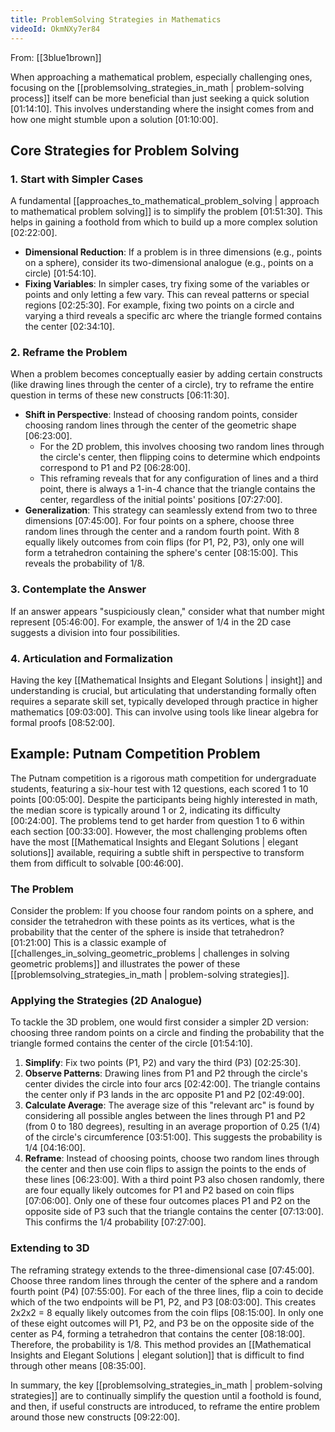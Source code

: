 ```yaml
---
title: ProblemSolving Strategies in Mathematics
videoId: OkmNXy7er84
---
```


From: [[3blue1brown]] <br/> 

When approaching a mathematical problem, especially challenging ones, focusing on the [[problemsolving_strategies_in_math | problem-solving process]] itself can be more beneficial than just seeking a quick solution <a class="yt-timestamp" data-t="01:14:10">[01:14:10]</a>. This involves understanding where the insight comes from and how one might stumble upon a solution <a class="yt-timestamp" data-t="01:10:00">[01:10:00]</a>.

## Core Strategies for Problem Solving

### 1. Start with Simpler Cases
A fundamental [[approaches_to_mathematical_problem_solving | approach to mathematical problem solving]] is to simplify the problem <a class="yt-timestamp" data-t="01:51:30">[01:51:30]</a>. This helps in gaining a foothold from which to build up a more complex solution <a class="yt-timestamp" data-t="02:22:00">[02:22:00]</a>.

*   **Dimensional Reduction**: If a problem is in three dimensions (e.g., points on a sphere), consider its two-dimensional analogue (e.g., points on a circle) <a class="yt-timestamp" data-t="01:54:10">[01:54:10]</a>.
*   **Fixing Variables**: In simpler cases, try fixing some of the variables or points and only letting a few vary. This can reveal patterns or special regions <a class="yt-timestamp" data-t="02:25:30">[02:25:30]</a>. For example, fixing two points on a circle and varying a third reveals a specific arc where the triangle formed contains the center <a class="yt-timestamp" data-t="02:34:10">[02:34:10]</a>.

### 2. Reframe the Problem
When a problem becomes conceptually easier by adding certain constructs (like drawing lines through the center of a circle), try to reframe the entire question in terms of these new constructs <a class="yt-timestamp" data-t="06:11:30">[06:11:30]</a>.

*   **Shift in Perspective**: Instead of choosing random points, consider choosing random lines through the center of the geometric shape <a class="yt-timestamp" data-t="06:23:00">[06:23:00]</a>.
    *   For the 2D problem, this involves choosing two random lines through the circle's center, then flipping coins to determine which endpoints correspond to P1 and P2 <a class="yt-timestamp" data-t="06:28:00">[06:28:00]</a>.
    *   This reframing reveals that for any configuration of lines and a third point, there is always a 1-in-4 chance that the triangle contains the center, regardless of the initial points' positions <a class="yt-timestamp" data-t="07:27:00">[07:27:00]</a>.
*   **Generalization**: This strategy can seamlessly extend from two to three dimensions <a class="yt-timestamp" data-t="07:45:00">[07:45:00]</a>. For four points on a sphere, choose three random lines through the center and a random fourth point. With 8 equally likely outcomes from coin flips (for P1, P2, P3), only one will form a tetrahedron containing the sphere's center <a class="yt-timestamp" data-t="08:15:00">[08:15:00]</a>. This reveals the probability of 1/8.

### 3. Contemplate the Answer
If an answer appears "suspiciously clean," consider what that number might represent <a class="yt-timestamp" data-t="05:46:00">[05:46:00]</a>. For example, the answer of 1/4 in the 2D case suggests a division into four possibilities.

### 4. Articulation and Formalization
Having the key [[Mathematical Insights and Elegant Solutions | insight]] and understanding is crucial, but articulating that understanding formally often requires a separate skill set, typically developed through practice in higher mathematics <a class="yt-timestamp" data-t="09:03:00">[09:03:00]</a>. This can involve using tools like linear algebra for formal proofs <a class="yt-timestamp" data-t="08:52:00">[08:52:00]</a>.

## Example: Putnam Competition Problem

The Putnam competition is a rigorous math competition for undergraduate students, featuring a six-hour test with 12 questions, each scored 1 to 10 points <a class="yt-timestamp" data-t="00:05:00">[00:05:00]</a>. Despite the participants being highly interested in math, the median score is typically around 1 or 2, indicating its difficulty <a class="yt-timestamp" data-t="00:24:00">[00:24:00]</a>. The problems tend to get harder from question 1 to 6 within each section <a class="yt-timestamp" data-t="00:33:00">[00:33:00]</a>. However, the most challenging problems often have the most [[Mathematical Insights and Elegant Solutions | elegant solutions]] available, requiring a subtle shift in perspective to transform them from difficult to solvable <a class="yt-timestamp" data-t="00:46:00">[00:46:00]</a>.

### The Problem
Consider the problem: If you choose four random points on a sphere, and consider the tetrahedron with these points as its vertices, what is the probability that the center of the sphere is inside that tetrahedron? <a class="yt-timestamp" data-t="01:21:00">[01:21:00]</a> This is a classic example of [[challenges_in_solving_geometric_problems | challenges in solving geometric problems]] and illustrates the power of these [[problemsolving_strategies_in_math | problem-solving strategies]].

### Applying the Strategies (2D Analogue)
To tackle the 3D problem, one would first consider a simpler 2D version: choosing three random points on a circle and finding the probability that the triangle formed contains the center of the circle <a class="yt-timestamp" data-t="01:54:10">[01:54:10]</a>.

1.  **Simplify**: Fix two points (P1, P2) and vary the third (P3) <a class="yt-timestamp" data-t="02:25:30">[02:25:30]</a>.
2.  **Observe Patterns**: Drawing lines from P1 and P2 through the circle's center divides the circle into four arcs <a class="yt-timestamp" data-t="02:42:00">[02:42:00]</a>. The triangle contains the center only if P3 lands in the arc opposite P1 and P2 <a class="yt-timestamp" data-t="02:49:00">[02:49:00]</a>.
3.  **Calculate Average**: The average size of this "relevant arc" is found by considering all possible angles between the lines through P1 and P2 (from 0 to 180 degrees), resulting in an average proportion of 0.25 (1/4) of the circle's circumference <a class="yt-timestamp" data-t="03:51:00">[03:51:00]</a>. This suggests the probability is 1/4 <a class="yt-timestamp" data-t="04:16:00">[04:16:00]</a>.
4.  **Reframe**: Instead of choosing points, choose two random lines through the center and then use coin flips to assign the points to the ends of these lines <a class="yt-timestamp" data-t="06:23:00">[06:23:00]</a>. With a third point P3 also chosen randomly, there are four equally likely outcomes for P1 and P2 based on coin flips <a class="yt-timestamp" data-t="07:06:00">[07:06:00]</a>. Only one of these four outcomes places P1 and P2 on the opposite side of P3 such that the triangle contains the center <a class="yt-timestamp" data-t="07:13:00">[07:13:00]</a>. This confirms the 1/4 probability <a class="yt-timestamp" data-t="07:27:00">[07:27:00]</a>.

### Extending to 3D
The reframing strategy extends to the three-dimensional case <a class="yt-timestamp" data-t="07:45:00">[07:45:00]</a>. Choose three random lines through the center of the sphere and a random fourth point (P4) <a class="yt-timestamp" data-t="07:55:00">[07:55:00]</a>. For each of the three lines, flip a coin to decide which of the two endpoints will be P1, P2, and P3 <a class="yt-timestamp" data-t="08:03:00">[08:03:00]</a>. This creates 2x2x2 = 8 equally likely outcomes from the coin flips <a class="yt-timestamp" data-t="08:15:00">[08:15:00]</a>. In only one of these eight outcomes will P1, P2, and P3 be on the opposite side of the center as P4, forming a tetrahedron that contains the center <a class="yt-timestamp" data-t="08:18:00">[08:18:00]</a>. Therefore, the probability is 1/8. This method provides an [[Mathematical Insights and Elegant Solutions | elegant solution]] that is difficult to find through other means <a class="yt-timestamp" data-t="08:35:00">[08:35:00]</a>.

In summary, the key [[problemsolving_strategies_in_math | problem-solving strategies]] are to continually simplify the question until a foothold is found, and then, if useful constructs are introduced, to reframe the entire problem around those new constructs <a class="yt-timestamp" data-t="09:22:00">[09:22:00]</a>.